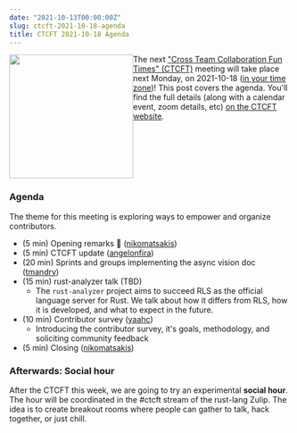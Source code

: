 ```yaml
---
date: "2021-10-13T00:00:00Z"
slug: ctcft-2021-10-18-agenda
title: CTCFT 2021-10-18 Agenda
---
```


<img src="https://raw.githubusercontent.com/rust-ctcft/ctcft/main/img/camprust.png" width="222" style="float:left;"/> The next ["Cross Team Collaboration Fun Times" (CTCFT)][ctcft] meeting will take place next Monday, on 2021-10-18 ([in your time zone](https://everytimezone.com/s/b65371cd))! This post covers the agenda. You'll find the full details (along with a calendar event, zoom details, etc) [on the CTCFT website](https://rust-ctcft.github.io/ctcft/meetings/2021-10-18.html).

<div style="clear:both;"></div>

[ctcft]: https://rust-ctcft.github.io/ctcft/
[calendar event]: https://calendar.google.com/calendar/u/0/r/eventedit/copy/MG45cWpyNXU0Z25kYmttbzhpbHU2a2k1ZDEgN24wdnZvcWZlMGtibms2aTA0dWl1NTJ0MzBAZw

### Agenda

The theme for this meeting is exploring ways to empower and organize contributors.

- (5 min) Opening remarks 👋 ([nikomatsakis])
- (5 min) CTCFT update ([angelonfira])
- (20 min) Sprints and groups implementing the async vision doc ([tmandry])
- (15 min) rust-analyzer talk (TBD)
  - The `rust-analyzer` project aims to succeed RLS as the official language server for Rust. We talk about how it differs from RLS, how it is developed, and what to expect in the future.
- (10 min) Contributor survey ([yaahc])
  - Introducing the contributor survey, it's goals, methodology, and soliciting community feedback
- (5 min) Closing ([nikomatsakis])

[nikomatsakis]: https://github.com/nikomatsakis
[angelonfira]: https://github.com/angelonfira
[yaahc]: https://github.com/yaahc
[tmandry]: https://github.com/tmandry

### Afterwards: Social hour

After the CTCFT this week, we are going to try an experimental **social hour**. The hour will be coordinated in the #ctcft stream of the rust-lang Zulip. The idea is to create breakout rooms where people can gather to talk, hack together, or just chill.

